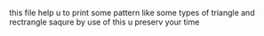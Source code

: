 this file help u to print some pattern like some types of triangle and rectrangle saqure
by use of this u preserv your time
